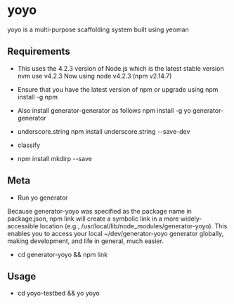 yoyo
====

yoyo is a multi-purpose scaffolding system built using yeoman

Requirements
------------

* This uses the 4.2.3 version of Node.js which is the latest stable version
nvm use v4.2.3
Now using node v4.2.3 (npm v2.14.7)


* Ensure that you have the latest version of npm or upgrade using
npm install -g npm

* Also install generator-generator as follows
npm install -g yo generator-generator

* underscore.string
npm install underscore.string --save-dev

* classify

* npm install mkdirp --save

Meta 
------------------------

* Run 
 yo generator

Because generator-yoyo was specified as the package name in package.json, npm link will create a symbolic link in a more widely-accessible location (e.g., /usr/local/lib/node_modules/generator-yoyo). This enables you to access your local ~/dev/generator-yoyo generator globally, making development, and life in general, much easier.

* cd generator-yoyo && npm link




Usage
-------


- cd yoyo-testbed && yo yoyo
